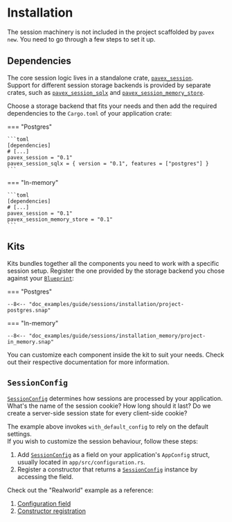 # Installation

The session machinery is not included in the project scaffolded by `pavex new`.
You need to go through a few steps to set it up.

## Dependencies

The core session logic lives in a standalone crate, [`pavex_session`][pavex_session].\
Support for different session storage backends is provided by separate crates, such as
[`pavex_session_sqlx`][pavex_session_sqlx] and [`pavex_session_memory_store`][pavex_session_in_memory_store].

Choose a storage backend that fits your needs and then add the required dependencies to the `Cargo.toml`
of your application crate:

=== "Postgres"

    ```toml
    [dependencies]
    # [...]
    pavex_session = "0.1"
    pavex_session_sqlx = { version = "0.1", features = ["postgres"] }
    ```

=== "In-memory"

    ```toml
    [dependencies]
    # [...]
    pavex_session = "0.1"
    pavex_session_memory_store = "0.1"
    ```

## Kits

Kits bundles together all the components you need to work with a specific session setup.
Register the one provided by the storage backend you chose against your [`Blueprint`][Blueprint]:

=== "Postgres"

    --8<-- "doc_examples/guide/sessions/installation/project-postgres.snap"

=== "In-memory"

    --8<-- "doc_examples/guide/sessions/installation_memory/project-in_memory.snap"

You can customize each component inside the kit to suit your needs.
Check out their respective documentation for more information.

## `SessionConfig`

[`SessionConfig`][SessionConfig] determines how sessions are processed by your application.
What's the name of the session cookie? How long should it last? Do we create a
server-side session state for every client-side cookie?

The example above invokes `with_default_config` to rely on the default settings.\
If you wish to customize the session behaviour, follow these steps:

1. Add [`SessionConfig`][SessionConfig] as a field on your application's `AppConfig` struct, usually located
   in `app/src/configuration.rs`.
2. Register a constructor that returns a [`SessionConfig`][SessionConfig] instance by accessing the field.

Check out the "Realworld" example as a reference:

1. [Configuration field](https://github.com/LukeMathWalker/pavex/blob/310afce47413bbfc56ffa7a1b15940086ce7e773/examples/realworld/app/src/configuration.rs#L15)
2. [Constructor registration](https://github.com/LukeMathWalker/pavex/blob/310afce47413bbfc56ffa7a1b15940086ce7e773/examples/realworld/app/src/configuration.rs#L35)

[pavex_session]: ../../api_reference/pavex_session/index.html
[pavex_session_sqlx]: ../../api_reference/pavex_session_sqlx/index.html
[pavex_session_in_memory_store]: ../../api_reference/pavex_session_in_memory_store/index.html
[Blueprint]: ../../api_reference/pavex/blueprint/struct.Blueprint.html
[SessionConfig]: ../../api_reference/pavex_session/struct.SessionConfig.html
[default settings]: ../../api_reference/pavex_session/struct.SessionConfig.html#fields
[build_application_state]: ../project_structure.md#applicationstate
